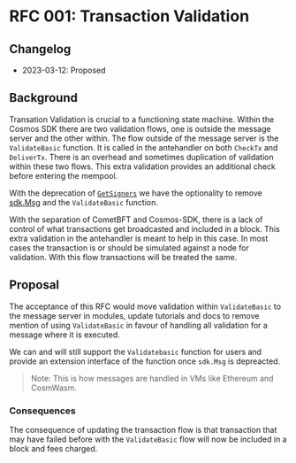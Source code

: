 # RFC 001: Transaction Validation

## Changelog

* 2023-03-12: Proposed

## Background

Transation Validation is crucial to a functioning state machine. Within the Cosmos SDK there are two validation flows, one is outside the message server and the other within. The flow outside of the message server is the `ValidateBasic` function. It is called in the antehandler on both `CheckTx` and `DeliverTx`. There is an overhead and sometimes duplication of validation within these two flows. This extra validation provides an additional check before entering the mempool.

With the deprecation of [`GetSigners`](https://github.com/cosmos/cosmos-sdk/issues/11275) we have the optionality to remove [sdk.Msg](https://github.com/cosmos/cosmos-sdk/blob/16a5404f8e00ddcf8857c8a55dca2f7c109c29bc/types/tx_msg.go#L16) and the `ValidateBasic` function. 

With the separation of CometBFT and Cosmos-SDK, there is a lack of control of what transactions get broadcasted and included in a block. This extra validation in the antehandler is meant to help in this case. In most cases the transaction is or should be simulated against a node for validation. With this flow transactions will be treated the same. 

## Proposal

The acceptance of this RFC would move validation within `ValidateBasic` to the message server in modules, update tutorials and docs to remove mention of using `ValidateBasic` in favour of handling all validation for a message where it is executed.

We can and will still support the `Validatebasic` function for users and provide an extension interface of the function once `sdk.Msg` is depreacted. 

> Note: This is how messages are handled in VMs like Ethereum and CosmWasm. 

### Consequences

The consequence of updating the transaction flow is that transaction that may have failed before with the `ValidateBasic` flow will now be included in a block and fees charged. 
